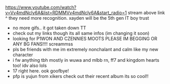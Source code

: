 https://www.youtube.com/watch?v=Vv4mdNcly6A&list=RDMMVv4mdNcly6A&start_radio=1
stream above link ^ they need more recognition. xayden will be the 5th gen IT boy trust 
  -  no more gifs.. it got taken down TT
  -  check out my links though its all same infos (im changing it soon)
  -  looking for P1WON AND CZENNIES MOOTS PLEASE IM BEGGING OR ANY BG FANS!!!! screammss
  -  pls be friends with me im extremely nonchalant and calm like my new character
  -  i fw anything tbh mostly in wuwa and mlbb rn, ff7 and kingdom hearts too! idv also lols 
  -  17 right here. ook goofbye!
  -  pfp is yujun from xikers check out their recent album its so cool!!  



